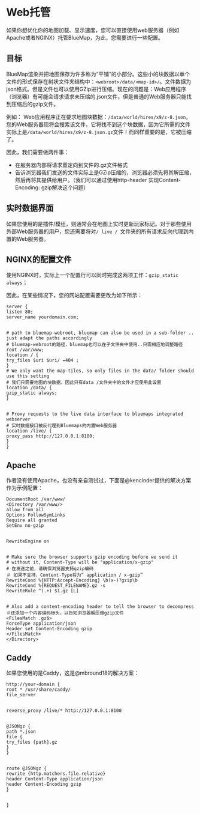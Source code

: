 # Web托管
如果你想优化你的地图加载、显示速度，您可以直接使用web服务器（例如Apache或者NGINX）托管BlueMap，为此，您需要进行一些配置。

## 目标
BlueMap渲染并把地图保存为许多称为“平铺”的小部分。这些小的块数据以单个文件的形式保存在树状文件夹结构中：`<webroot>/data/<map-id>/`。文件数据为json格式。但是文件也可以使用GZip进行压缩。现在的问题是：Web应用程序（浏览器）有可能会请求请求未压缩的.json文件，但是普通的Web服务器只能找到压缩后的gzip文件。

例如： Web应用程序正在要求地图块数据：`/data/world/hires/x9/z-8.json`。您的Web服务器现将会搜索该文件，它将找不到这个块数据，因为它所需的文件实际上是`/data/world/hires/x9/z-8.json.gz`文件！而同样重要的是，它被压缩了。

因此，我们需要做两件事：

- 在服务器内部将请求重定向到文件的.gz文件格式
- 告诉浏览器我们发送的文件实际上是GZip压缩的，浏览器必须先将其解压缩，然后再将其提供给用户。（我们可以通过使用http-header 实现Content-Encoding: gzip解决这个问题）

## 实时数据界面
如果您使用的是插件/模组，则通常会在地图上实时更新玩家标记。对于那些使用外部Web服务器的用户，您还需要将对`/ live / `文件夹的所有请求反向代理到内置的Web服务器。

## NGINX的配置文件
使用NGINX时，实际上一个配置行可以同时完成这两项工作：`gzip_static always`；

因此，在某些情况下，您的网站配置需要更改为如下所示：
```nginx
server {
listen 80;
server_name yourdomain.com;


# path to bluemap-webroot, bluemap can also be used in a sub-folder .. just adapt the paths accordingly
# bluemap-webroot的路径，bluemap也可以在子文件夹中使用..只需相应地调整路径
root /var/www; 
location / {
try_files $uri $uri/ =404 ;
}
# We only want the map-tiles, so only files in the data/ folder should use this setting
# 我们只需要地图的块数据，因此只有data /文件夹中的文件才应使用此设置
location /data/ {
gzip_static always;
}


# Proxy requests to the live data interface to bluemaps integrated webserver
# 实时数据接口被反代理到Bluemaps的内置Web服务器
location /live/ {
proxy_pass http://127.0.0.1:8100;
}
}
```
## Apache
作者没有使用Apache，也没有亲自测试过，下面是@kencinder提供的解决方案作为示例配置：
```apacheconf
DocumentRoot /var/www/
<Directory /var/www/>
allow from all
Options FollowSymLinks
Require all granted
SetEnv no-gzip


RewriteEngine on


# Make sure the browser supports gzip encoding before we send it
# without it, Content-Type will be "application/x-gzip"
# 在发送之前，请确保浏览器支持gzip编码
＃ 如果不支持，Content-Type将为“ application / x-gzip”
RewriteCond %{HTTP:Accept-Encoding} \b(x-)?gzip\b
RewriteCond %{REQUEST_FILENAME}.gz -s
RewriteRule ^(.+) $1.gz [L]


# Also add a content-encoding header to tell the browser to decompress
＃还添加一个内容编码标头，以告知浏览器解压缩gzip文件
<FilesMatch .gz$>
ForceType application/json
Header set Content-Encoding gzip
</FilesMatch>
</Directory>
```
## Caddy
如果您使用的是Caddy，这是@mbround18的解决方案：
```
http://your-domain {
root * /usr/share/caddy/
file_server


reverse_proxy /live/* http://127.0.0.1:8100


@JSONgz {
path *.json
file {
try_files {path}.gz
}
}


route @JSONgz {
rewrite {http.matchers.file.relative}
header Content-Type application/json
header Content-Encoding gzip
}


}
```
